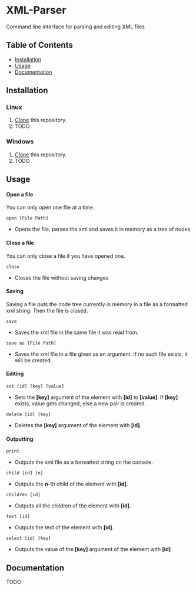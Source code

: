 # XML-Parser
Command line interface for parsing and editing XML files

## Table of Contents

- [Installation](#installation)
- [Usage](#usage)
- [Documentation](#documentation)

## Installation
### Linux
1. [Clone](https://help.github.com/articles/cloning-a-repository/) this repository.
2. TODO

### Windows
1. [Clone](https://help.github.com/articles/cloning-a-repository/) this repository.
2. TODO

## Usage
#### Open a file
You can only open one file at a time.

``open [File Path]``
- Opens the file, parses the xml and saves it in memory as a tree of nodes

#### Close a file
You can only close a file if you have opened one.

``close``
- Closes the file without saving changes

#### Saving
Saving a file puts the node tree currently in memory in a file as a formatted xml string. Then the file is closed.

``save``
- Saves the xml file in the same file it was read from.

``save as [File Path]``
- Saves the xml file in a file given as an argument. If no such file exists, it will be created.

#### Editing
``set [id] [key] [value]``
- Sets the **[key]** argument of the element with **[id]** to **[value]**.
If **[key]** exists, value gets changed, else a new pair is created.

``delete [id] [key]``
- Deletes the **[key]** argument of the element with **[id]**.

#### Outputting
``print``
- Outputs the xml file as a formatted string on the console.

``child [id] [n]``
- Outputs the **n**-th child of the element with **[id]**.

``children [id]``
- Outputs all the children of the element with **[id]**.

``text [id]``
- Outputs the text of the element with **[id]**.

``select [id] [key]``
- Outputs the value of the **[key]** argument of the element with **[id]**

## Documentation
TODO

